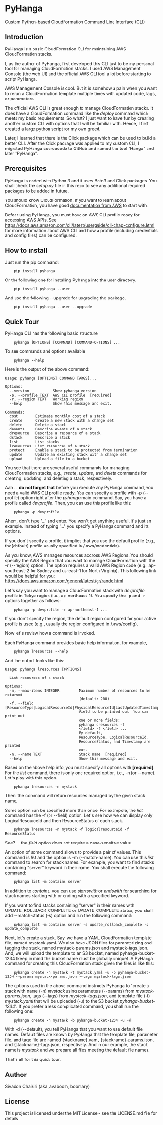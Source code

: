 # PyHanga
Custom Python-based CloudFormation Command Line Interface (CLI)

## Introduction

PyHanga is a basic CloudFormation CLI for maintaining AWS CloudFormation stacks. 

I, as the author of PyHanga, first developed this CLI just to be my personal tool for managing CloudFormation stacks. I used AWS Management Console (the web UI) and the official AWS CLI tool a lot before starting to script PyHanga. 

AWS Management Console is cool. But it is somehow a pain when you want to rerun a CloudFormation template multiple times with updated code, tags, or parameters. 

The official AWS CLI is great enough to manage CloudFormation stacks. It does have a CloudFormation command like the *deploy* command which meets my basic requirements. So what? I just want to have fun by creating another custom CLI with options that I will be familiar with. Hence, I first created a large python script for my own greed. 

Later, I learned that there is the Click package which can be used to build a better CLI. After the Click package was applied to my custom CLI, I migrated PyHanga sourcecode to GitHub and named the tool "Hanga" and later "PyHanga". 

## Prerequisites

PyHanga is coded with Python 3 and it uses Boto3 and Click packages. You shall check the *setup.py* file in this repo to see any additional required packages to be added in future.

You should know CloudFormation. If you want to learn about CloudFormation, you have good [documentation from AWS](https://docs.aws.amazon.com/AWSCloudFormation/latest/UserGuide/Welcome.html) to start with.

Befoer using PyHanga, you must have an AWS CLI profile ready for accessing AWS APIs. See https://docs.aws.amazon.com/cli/latest/userguide/cli-chap-configure.html for more information about AWS CLI and how a profile (including credentials and config files) can be configured.  

## How to install

Just run the pip command:

```
    pip install pyhanga
```

Or the following one for installing Pyhanga into the user directory. 

```
    pip install pyhanga --user
```

And use the following --upgrade for upgrading the package.

```
    pip install pyhanga --user --upgrade
```

## Quick Tour

PyHanga CLI has the following basic structure:
```
    pyhanga [OPTIONS] [COMMAND] [COMMAND-OPTIONS] ...
```

To see commands and options available 
```
    pyhanga --help
```

Here is the output of the above command:
```
Usage: pyhanga [OPTIONS] COMMAND [ARGS]...

Options:
  --version           Show pyhanga version
  -p, --profile TEXT  AWS CLI profile  [required]
  -r, --region TEXT   Working region
  --help              Show this message and exit.

Commands:
  cost        Estimate monthly cost of a stack
  create      Create a new stack with a change set
  delete      Delete a stack
  devents     Describe events of a stack
  dresource   Describe a resource of a stack
  dstack      Describe a stack
  list        List stacks
  lresources  List resources of a stack
  protect     Enable a stack to be protected from termination
  update      Update an existing stack with a change set
  upload      Upload a file to a bucket
```

You see that there are several useful commands for managing CloudFormation stacks, e.g., *create*, *update*, and *delete* commands for creating, updating, and deleting a stack, respectively.

Aah ... **do not forget that** before you execute any PyHanga command, you need a valid AWS CLI profile ready. You can specify a profile with -p (--profile) option right after the *pyhanga* main command. Say, you have a profile called *devprofile*. Then, you can use this profile like this:

```
    pyhanga -p devprofile ...
```

Ahem, don't type '...' and enter. You won't get anything useful. It's just an example. Instead of typing '...', you specify a PyHanga command and its options. 

If you don't specify a profile, it implies that you use the default profile (e.g., the[default] profile usually specified in /.aws/credentials). 

As you know, AWS manages resources accross AWS Regions. You should specifiy the AWS Region that you want to manage CloudFormation with the -r (--region) option. The option requires a valid AWS Region code (e.g., ap-southeast-2 for Sydney and us-east-1 for North Virginia). This following link would be helpful for you: https://docs.aws.amazon.com/general/latest/gr/rande.html  

Let's say you want to manage a CloudFormation stack with *devprofile* profile in Tokyo region (i.e., ap-northeast-1). You specify the -p and -r options together as follows:

```
    pyhanga -p devprofile -r ap-northeast-1 ...
```

If you don't specify the region, the default region configured for your active profile is used (e.g., usually the region configured in /.aws/config).

Now let's review how a command is invoked.


Each PyHanga command provides basic help information, for example,
```
    pyhanga lresources --help
```

And the output looks like this:
```
Usage: pyhanga lresources [OPTIONS]

  List resources of a stack

Options:
  -m, --max-items INTEGER         Maximum number of resources to be returned
                                  (default: 200)
  -f, --field [ResourceType|LogicalResourceId|PhysicalResourceId|LastUpdatedTimestamp|ResourceStatus|ResourceStatusReason|DriftInformation]
                                  Field to be printed out. You can print out
                                  one or more fields:
                                  pyhanga dresources -f
                                  <field> -f <field> ...
                                  By default,
                                  ResourceType, LogicalResourceId,
                                  ResourceStatus, and Timestamp are printed
                                  out.
  -n, --name TEXT                 Stack name  [required]
  --help                          Show this message and exit.
```


Based on the above help info, you must specify all options with **[required]**. For the *list* command, there is only one required option, i.e., -n (or --name). Let's play with this option.

```
    pyhanga lresources -n mystack
```

Then, the command will return resources managed by the given stack name. 

Some option can be specified more than once. For exampole, the *list* command has the -f (or --field) option. Let's see how we can display only LogicalResourceId and then ResourceStatus of each stack. 

```
    pyhanga lresources -n mystack -f logicalresourceid -f ResourceStatus
```

See? ... the *field* option does not require a case-sensitive value. 

An option of some command allows to provide a pair of values. This command is *list* and the option is -m (--match-name). You can use this *list* command to search for stack names. For example, you want to find stacks containing "server" keyword in their name. You shall execute the following command:

```
    pyhanga list -m contains server
```

In addition to *contains*, you can use *startswith* or *endswith* for searching for stack names starting with or ending with a specified keyword. 

If you want to find stacks containing "server" in their names with UPDATE_ROLLBACK_COMPLETE or UPDATE_COMPLETE status, you shall add --match-status (-s) option and run the following command: 

```
    pyhanga list -m contains server -s update_rollback_complete -s update_complete
```

Next, let's create a stack. Say, we have a YAML CloudFormation template file, named mystack.yaml. We also have JSON files for paramterizing and tagging the stack, named mystack-params.json and mystack-tags.json. And, we will upload the template to an S3 bucket, named pyhanga-bucket-1234 (keep in mind the bucket name must be globally unique). A PyHanga command for creating this CloudFormation stack given the files is like this:

```
    pyhanga create -n mystack -t mystack.yaml -u -b pyhanga-bucket-1234 --params mystack-params.json --tags mystack-tags.json
```

The options used in the above command instructs PyHanga to "create a stack with name (-n) *mystack* using parameters (--params) from *mystack-params.json*, tags (--tags) from *mystack-tags.json*, and template file (-t) *mystack.yaml* that will be uploaded (-u) to the S3 bucket *pyhanga-bucket-1234*". If you prefer a less complicated command, you shall run the following one:

```
    pyhanga create -n mystack -b pyhanga-bucket-1234 -u -d
```

With -d (--default), you tell PyHanga that you want to use default file names. Default files are known by PyHanga that the template file, parameter file, and tage file are named {stackname}.yaml, {stackname}-params.json, and {stackname}-tags.json, respectively. And in our example, the stack name is *mystack* and we prepare all files meeting the default file names.

That's all for this quick tour.

## Author
Sivadon Chaisiri (aka javaboom, boomary)

## License
This project is licensed under the MIT License - see the LICENSE.md file for details
